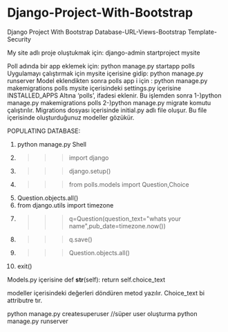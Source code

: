 # Django-Project-With-Bootstrap
Django Project With Bootstrap
Database-URL-Views-Bootstrap Template-Security

My site adlı proje oluştukmak için:
django-admin startproject mysite

Poll adında bir app eklemek için:
python manage.py startapp polls
Uygulamayı çalıştırmak için mysite içerisine gidip:
  python manage.py runserver
Model eklendikten sonra polls app i için :
python manage.py makemigrations polls
mysite içerisindeki settings.py içerisine INSTALLED_APPS Altına ‘polls’, ifadesi eklenir. Bu işlemden sonra 
1-)python manage.py makemigrations polls
2-)python manage.py migrate
 komutu çalıştırılır. Migrations dosyası içerisinde initial.py adlı file oluşur. Bu file içerisinde oluşturduğunuz modeller gözükür.

POPULATING DATABASE:
1.	python manage.py Shell
2.	>>> import django
3.	>>> django.setup()
4.	>>> from polls.models import Question,Choice
5.	Question.objects.all()
6.	from django.utils import timezone
7.	>>> q=Question(question_text="whats your name",pub_date=timezone.now())
8.	>>> q.save()
9.	>>> Question.objects.all()
10.	exit()

Models.py içerisine 
def __str__(self):
 return self.choice_text


modeller içerisindeki değerleri döndüren metod yazılır. Choice_text bi attributre tır.

python manage.py createsuperuser //süper user oluşturma
python manage.py runserver

